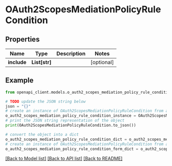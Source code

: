 # OAuth2ScopesMediationPolicyRuleCondition


## Properties

Name | Type | Description | Notes
------------ | ------------- | ------------- | -------------
**include** | **List[str]** |  | [optional] 

## Example

```python
from openapi_client.models.o_auth2_scopes_mediation_policy_rule_condition import OAuth2ScopesMediationPolicyRuleCondition

# TODO update the JSON string below
json = "{}"
# create an instance of OAuth2ScopesMediationPolicyRuleCondition from a JSON string
o_auth2_scopes_mediation_policy_rule_condition_instance = OAuth2ScopesMediationPolicyRuleCondition.from_json(json)
# print the JSON string representation of the object
print(OAuth2ScopesMediationPolicyRuleCondition.to_json())

# convert the object into a dict
o_auth2_scopes_mediation_policy_rule_condition_dict = o_auth2_scopes_mediation_policy_rule_condition_instance.to_dict()
# create an instance of OAuth2ScopesMediationPolicyRuleCondition from a dict
o_auth2_scopes_mediation_policy_rule_condition_form_dict = o_auth2_scopes_mediation_policy_rule_condition.from_dict(o_auth2_scopes_mediation_policy_rule_condition_dict)
```
[[Back to Model list]](../README.md#documentation-for-models) [[Back to API list]](../README.md#documentation-for-api-endpoints) [[Back to README]](../README.md)


